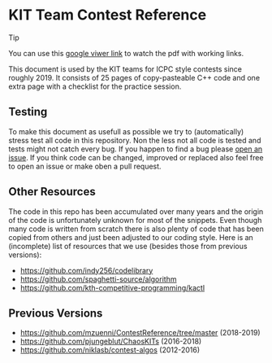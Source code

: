 # KIT Team Contest Reference
> [!TIP]
> You can use this [google viwer link](https://docs.google.com/gview?url=https://raw.githubusercontent.com/mzuenni/ContestReference/new-master/tcr.pdf&embedded=true) to watch the pdf with working links.

This document is used by the KIT teams for ICPC style contests since roughly 2019.
It consists of 25 pages of copy-pasteable C++ code and one extra page with a checklist for the practice session.

## Testing
To make this document as usefull as possible we try to (automatically) stress test all code in this repository.
Non the less not all code is tested and tests might not catch every bug.
If you happen to find a bug please [open an issue](https://github.com/mzuenni/ContestReference/issues/new).
If you think code can be changed, improved or replaced also feel free to open an issue or make oben a pull request.

## Other Resources
The code in this repo has been accumulated over many years and the origin of the code is unfortunately unknown for most of the snippets.
Even though many code is written from scratch there is also plenty of code that has been copied from others and just been adjusted to our coding style.
Here is an (incomplete) list of resources that we use (besides those from previous versions):
 - https://github.com/indy256/codelibrary
 - https://github.com/spaghetti-source/algorithm
 - https://github.com/kth-competitive-programming/kactl

## Previous Versions
- https://github.com/mzuenni/ContestReference/tree/master (2018-2019)
- https://github.com/pjungeblut/ChaosKITs (2016-2018)
- https://github.com/niklasb/contest-algos (2012-2016)
